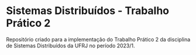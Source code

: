 # Sistemas Distribuídos - Trabalho Prático 2
Repositório criado para a implementação do Trabalho Prático 2 da disciplina de Sistemas Distribuídos da UFRJ no período 2023/1.
